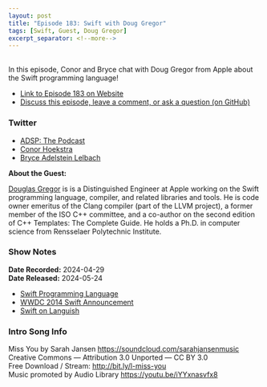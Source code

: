 ```yaml
---
layout: post
title: "Episode 183: Swift with Doug Gregor"
tags: [Swift, Guest, Doug Gregor]
excerpt_separator: <!--more-->
---
```


<div id="buzzsprout-player-15127370"></div><script src="https://www.buzzsprout.com/1501960/15127370-episode-183-swift-with-doug-gregor.js?container_id=buzzsprout-player-15127370&player=small" type="text/javascript" charset="utf-8"></script>

<br>In this episode, Conor and Bryce chat with Doug Gregor from Apple about the Swift programming language!

<!--more-->

* [Link to Episode 183 on Website](https://adspthepodcast.com/2024/05/24/Episode-183.html)
* [Discuss this episode, leave a comment, or ask a question (on GitHub)](https://github.com/codereport/adsp2/discussions/78)

### Twitter
 
* [ADSP: The Podcast](https://twitter.com/adspthepodcast)
* [Conor Hoekstra](https://twitter.com/code_report)
* [Bryce Adelstein Lelbach](https://twitter.com/blelbach)


**About the Guest:**

[Douglas Gregor](https://twitter.com/dgregor79) is is a Distinguished Engineer at Apple working on the Swift programming language, compiler, and related libraries and tools. He is code owner emeritus of the Clang compiler (part of the LLVM project), a former member of the ISO C++ committee, and a co-author on the second edition of C++ Templates: The Complete Guide. He holds a Ph.D. in computer science from Rensselaer Polytechnic Institute.

### Show Notes

**Date Recorded:** 2024-04-29 <br>
**Date Released:** 2024-05-24

* [Swift Programming Language](https://developer.apple.com/swift/)
* [WWDC 2014 Swift Announcement](https://youtu.be/w87fOAG8fjk?si=QTNRLR_BxInc-AbC&t=6267)
* [Swift on Languish](https://tjpalmer.github.io/languish/#y=mean&weights=issues%3D1%26pulls%3D0%26stars%3D1%26soQuestions%3D1&names=typescript%2Cc%2B%2B%2Cgo%2Cc%2Crust%2Cswift)

### Intro Song Info
 
Miss You by Sarah Jansen https://soundcloud.com/sarahjansenmusic<br>
Creative Commons — Attribution 3.0 Unported — CC BY 3.0<br>
Free Download / Stream: http://bit.ly/l-miss-you<br>
Music promoted by Audio Library https://youtu.be/iYYxnasvfx8<br>
